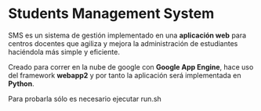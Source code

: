 # Students Management System
SMS es un sistema de gestión implementado en una **aplicación web** para centros docentes que agiliza y mejora la administración de estudiantes haciéndola más simple y eficiente.

Creado para correr en la nube de google con **Google App Engine**, hace uso del framework **webapp2** y por tanto la aplicación será implementada en **Python**.

Para probarla sólo es necesario ejecutar run.sh
